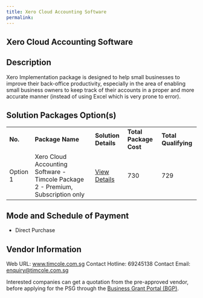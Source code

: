 ```yaml
---
title: Xero Cloud Accounting Software
permalink: 
---
```


## Xero Cloud Accounting Software

## Description

Xero Implementation package is designed to help small businesses to improve their back-office productivity, especially in the area of enabling small business owners to keep track of their accounts in a proper and more accurate manner (instead of using Excel which is very prone to error).

## Solution Packages Option(s)

<table>
<tr>
<td><b>No.</b></td>
<td><b>Package Name</b></td>
<td><b>Solution Details</b></td>
<td><b>Total Package Cost</b></td>
<td><b>Total Qualifying</b></td>
</tr>
<tr>
<td>Option 1</td>
<td>Xero Cloud Accounting Software - Timcole Package 2 - Premium, Subscription only</td>
<td><a href='https://www.gobusiness.gov.sg/images/psg/Desensitised_Timcole_Annex_3_CR_wef_26_August_2021_Part_2.pdf'>View Details</a></td>
<td>730</td>
<td>729</td>
</tr>
</table>

## Mode and Schedule of Payment

 - Direct Purchase

## Vendor Information

 Web URL: www.timcole.com.sg 
Contact Hotline: 69245138 
Contact Email: enquiry@timcole.com.sg 


Interested companies can get a quotation from the pre-approved vendor, before applying for the PSG through the <a href='https://www.businessgrants.gov.sg/'>Business Grant Portal (BGP)</a>.
